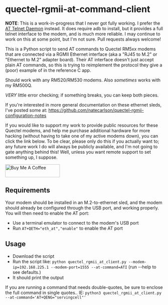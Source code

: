 # quectel-rgmii-at-command-client

**NOTE**: This is a work-in-progress that I never got fully working. I prefer the [AT Telnet Daemon](https://github.com/natecarlson/quectel-rgmii-at-command-client/tree/main/at_telnet_daemon) instead. It does require adb to install, but it provides a full telnet interface to the modem, and is much more reliable. I may continue to work on this at some point, but I'm not sure. Pull requests always welcome!

This is a Python script to send AT commands to Quectel RM5xx modems that are connected via a RGMII Ethernet interface (aka a "RJ45 to M.2" or "Ethernet to M.2" adapter board). Their AT interface doesn't just accept plain AT commands, so this is trying to reimplement the protocol they give a (poor) example of in the reference C app.

Should work with any RM520/RM530 modems. Also _sometimes_ works with my RM500Q.

*VERY* little error checking; if something breaks, you can keep both pieces.

If you're interested in more general documentation on these ethernet sleds, I've posted some at:
https://github.com/natecarlson/quectel-rgmii-configuration-notes

If you would like to support my work to provide public resources for these Quectel modems, and help me purchase additional hardware for more hacking (without having to take one of my active modems down), you can click the link below. To be clear, please only do this if you actually want to; any future work I do will always be publicly available, and I'm not going to gate anything behind this! Well, unless you want remote support to set something up, I suppose.

<a href="https://www.buymeacoffee.com/natecarlson" target="_blank"><img src="https://cdn.buymeacoffee.com/buttons/default-orange.png" alt="Buy Me A Coffee" height="41" width="174"></a>

## Requirements

Your modem should be installed in an M.2-to-ethernet sled, and the modem should already be configured through the USB port, and working properly. You will then need to enable the AT port:

* Use a terminal emulator to connect to the modem's USB port
* Run `AT+QETH="eth_at","enable"` to enable the AT port

## Usage

* Download the script
* Run the script like: `python quectel_rgmii_at_client.py --modem-ip=192.168.225.1 --modem-port=1555 --at-command=ATI` (run --help to see defaults.)
* It should print the output

If you are running a command that needs double-quotes, be sure to enclose the full command in single quotes.. IE:
`python3 quectel_rgmii_at_client.py --at-command='AT+QENG="servingcell"'`
